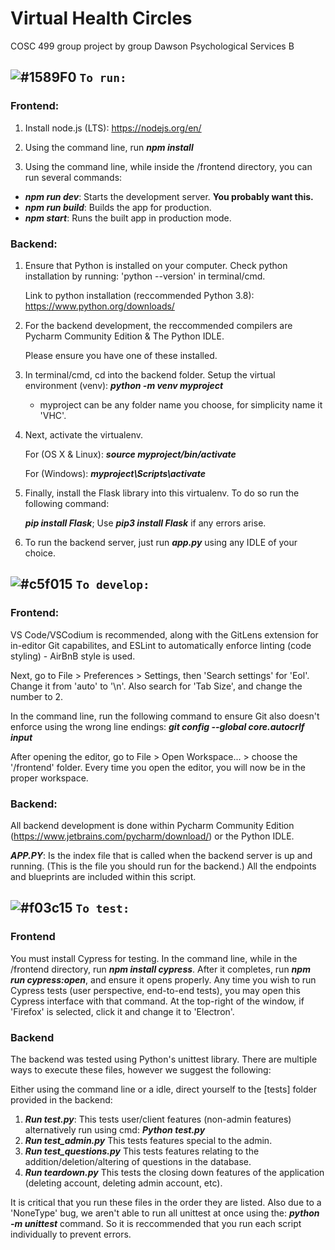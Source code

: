 # Virtual Health Circles
COSC 499 group project by group Dawson Psychological Services B

## ![#1589F0](https://via.placeholder.com/15/1589F0/000000?text=+) `To run:`

### Frontend:
1. Install node.js (LTS): https://nodejs.org/en/

2. Using the command line, run **_npm install_**

3. Using the command line, while inside the /frontend directory, you can run several commands:
  - **_npm run dev_**: Starts the development server. **You probably want this.**
  - **_npm run build_**: Builds the app for production.
  - **_npm start_**: Runs the built app in production mode.
  
### Backend:
1. Ensure that Python is installed on your computer. Check python installation by running: 'python --version' in terminal/cmd. 

   Link to python installation (reccommended Python 3.8): https://www.python.org/downloads/

2. For the backend development, the reccommended compilers are Pycharm Community Edition & The Python IDLE. 

   Please ensure you have one of these installed. 

3. In terminal/cmd, cd into the backend folder. Setup the virtual environment (venv): **_python -m venv myproject_**

   * myproject can be any folder name you choose, for simplicity name it 'VHC'. 

4. Next, activate the virtualenv. 

   For (OS X & Linux): **_source myproject/bin/activate_**

   For (Windows): **_myproject\Scripts\activate_**
   
5. Finally, install the Flask library into this virtualenv. To do so run the following command:

   **_pip install Flask_**; Use **_pip3 install Flask_** if any errors arise. 
   
6. To run the backend server, just run **_app.py_** using any IDLE of your choice.
    
## ![#c5f015](https://via.placeholder.com/15/c5f015/000000?text=+) `To develop:`

### Frontend:
VS Code/VSCodium is recommended, along with the GitLens extension for in-editor Git capabilites, and ESLint to automatically enforce linting (code styling) - AirBnB style is used.

Next, go to File > Preferences > Settings, then 'Search settings' for 'Eol'. Change it from 'auto' to '\n'. Also search for 'Tab Size', and change the number to 2.

In the command line, run the following command to ensure Git also doesn't enforce using the wrong line endings: **_git config --global core.autocrlf input_**

After opening the editor, go to File > Open Workspace... > choose the '/frontend' folder. Every time you open the editor, you will now be in the proper workspace.

### Backend:
All backend development is done within Pycharm Community Edition (https://www.jetbrains.com/pycharm/download/) or the Python IDLE. 

**_APP.PY_**: Is the index file that is called when the backend server is up and running. (This is the file you should run for the backend.)
All the endpoints and blueprints are included within this script.

## ![#f03c15](https://via.placeholder.com/15/f03c15/000000?text=+) `To test:`

### Frontend
You must install Cypress for testing. In the command line, while in the /frontend directory, run **_npm install cypress_**. After it completes, run **_npm run cypress:open_**, and ensure it opens properly. Any time you wish to run Cypress tests (user perspective, end-to-end tests), you may open this Cypress interface with that command. At the top-right of the window, if 'Firefox' is selected, click it and change it to 'Electron'.

### Backend
The backend was tested using Python's unittest library. There are multiple ways to execute these files, however we suggest the following: 

Either using the command line or a idle, direct yourself to the [tests] folder provided in the backend:

1. **_Run test.py_**: This tests user/client features (non-admin features) alternatively run using cmd: **_Python test.py_**
2. **_Run test_admin.py_** This tests features special to the admin. 
3. **_Run test_questions.py_** This tests features relating to the addition/deletion/altering of questions in the database.
4. **_Run teardown.py_** This tests the closing down features of the application (deleting account, deleting admin account, etc).

It is critical that you run these files in the order they are listed. 
Also due to a 'NoneType' bug, we aren't able to run all unittest at once using the: **_python -m unittest_** command. 
So it is reccommended that you run each script individually to prevent errors.

